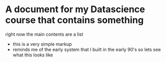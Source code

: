 # A document for my Datascience course that contains something
right now the main contents are a list 
* this is a very simple markup
* reminds me of the early system that I built in the early 90's
so lets see what this looks like
